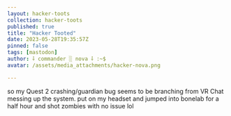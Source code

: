 ```yaml
---
layout: hacker-toots
collection: hacker-toots
published: true
title: "Hacker Tooted"
date: 2023-05-28T19:35:57Z
pinned: false
tags: [mastodon]
author: ⸸ commander ░ nova ⸸ :~$
avatar: /assets/media_attachments/hacker-nova.png

---
```


<p>so my Quest 2 crashing/guardian bug seems to be branching from VR Chat messing up the system. put on my headset and jumped into bonelab for a half hour and shot zombies with no issue lol</p>


